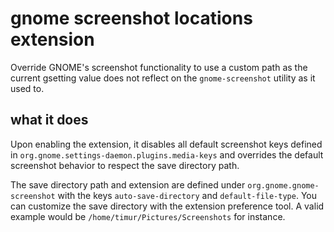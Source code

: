 # gnome screenshot locations extension
Override GNOME's screenshot functionality to use a custom path as the current gsetting value
does not reflect on the `gnome-screenshot` utility as it used to.

## what it does
Upon enabling the extension, it disables all default screenshot keys defined in
`org.gnome.settings-daemon.plugins.media-keys` and overrides the default screenshot
behavior to respect the save directory path.

The save directory path and extension are defined under `org.gnome.gnome-screenshot`
with the keys `auto-save-directory` and `default-file-type`. You can customize the
save directory with the extension preference tool. A valid example would be
`/home/timur/Pictures/Screenshots` for instance.

